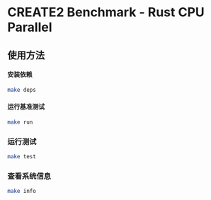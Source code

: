 # CREATE2 Benchmark - Rust CPU Parallel

## 使用方法

#### 安装依赖
```bash
make deps
```

#### 运行基准测试
```bash
make run
```

### 运行测试

```bash
make test
```

### 查看系统信息

```bash
make info
```
